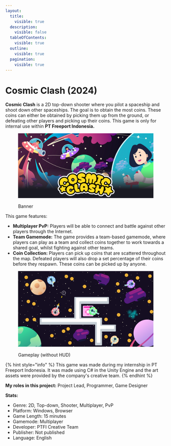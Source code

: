 ```yaml
---
layout:
  title:
    visible: true
  description:
    visible: false
  tableOfContents:
    visible: true
  outline:
    visible: true
  pagination:
    visible: true
---
```


# Cosmic Clash (2024)

**Cosmic Clash** is a 2D top-down shooter where you pilot a spaceship and shoot down other spaceships. The goal is to obtain the most coins. These coins can either be obtained by picking them up from the ground, or defeating other players and picking up their coins. This game is only for internal use within **PT Freeport Indonesia.**

<figure><img src="../.gitbook/assets/banner (1).png" alt="" width="563"><figcaption><p>Banner</p></figcaption></figure>

This game features:

* **Multiplayer PvP:** Players will be able to connect and battle against other players through the Internet.
* **Team Gamemode:** The game provides a team-based gamemode, where players can play as a team and collect coins together to work towards a shared goal, whilst fighting against other teams.
* **Coin Collection:** Players can pick up coins that are scattered throughout the map. Defeated players will also drop a set percentage of their coins before they respawn. These coins can be picked up by anyone.

<figure><img src="../.gitbook/assets/gaming.png" alt="" width="563"><figcaption><p>Gameplay (without HUD)</p></figcaption></figure>

{% hint style="info" %}
This game was made during my internship in PT Freeport Indonesia. It was made using C# in the Unity Engine and the art assets were provided by the company's creative team.
{% endhint %}

**My roles in this project:** Project Lead, Programmer, Game Designer



**Stats:**

* Genre: 2D, Top-down, Shooter, Multiplayer, PvP
* Platform: Windows, Browser
* Game Length: 15 minutes
* Gamemode: Multiplayer
* Developer: PTFI Creative Team
* Publisher: Not published
* Language: English

